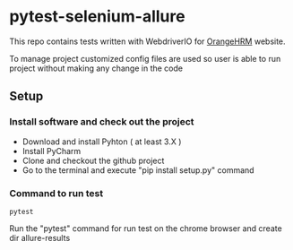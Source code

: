 # pytest-selenium-allure
This repo contains tests written with WebdriverIO for [OrangeHRM](https://opensource-demo.orangehrmlive.com/) website.

To manage project customized config files are used so user is able to run project without making any change in the code

## Setup

### Install software and check out the project
- Download and install Pyhton ( at least 3.X )
- Install PyCharm
- Clone and checkout the github project 
- Go to the terminal and execute "pip install setup.py" command
  
### Command to run test 
```
pytest
```
Run the "pytest" command for run test on the chrome browser and create dir allure-results